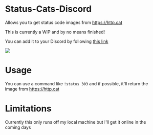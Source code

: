 # Status-Cats-Discord
Allows you to get status code images from https://http.cat 

This is currently a WIP and by no means finished!

You can add it to your Discord by following [this link](https://discord.com/api/oauth2/authorize?client_id=769939298371108895&permissions=2048&scope=bot)

![](https://user-images.githubusercontent.com/7063963/97112557-d6f61600-16dc-11eb-883c-7d4dee21541d.jpg)

# Usage
You can use a command like `!status 303` and if possible, it'll return the image from https://http.cat 

# Limitations
Currently this only runs off my local machine but I'll get it online in the coming days
